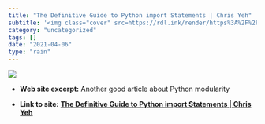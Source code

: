 ```yaml
---
title: "The Definitive Guide to Python import Statements | Chris Yeh"
subtitle: '<img class="cover" src=https://rdl.ink/render/https%3A%2F%2Fchrisyeh96.github.io%2F2017%2F08%2F08%2F...'
category: "uncategorized"
tags: []
date: "2021-04-06"
type: "rain"
---
```

<img class="cover" src=https://rdl.ink/render/https%3A%2F%2Fchrisyeh96.github.io%2F2017%2F08%2F08%2Fdefinitive-guide-python-imports.html>



* **Web site excerpt:** Another good article about Python modularity

* **Link to site:** **[The Definitive Guide to Python import Statements | Chris Yeh](https://chrisyeh96.github.io/2017/08/08/definitive-guide-python-imports.html)**